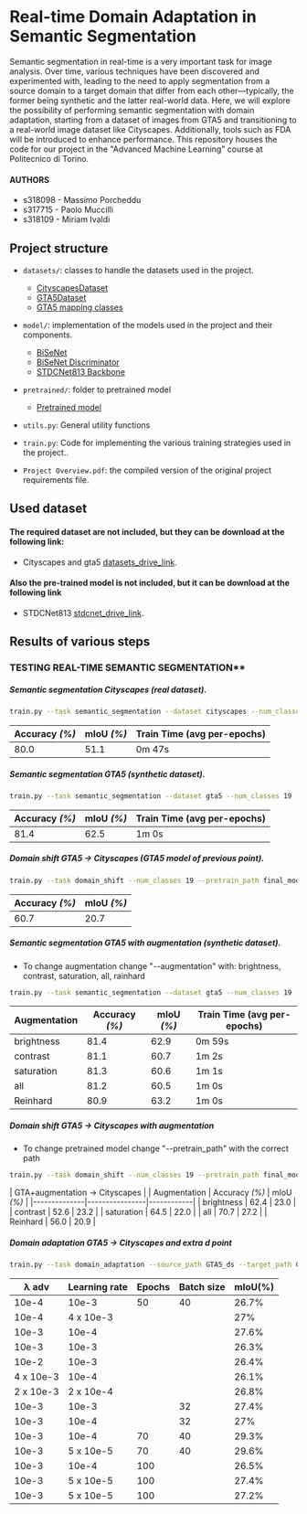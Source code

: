 # Real-time Domain Adaptation in Semantic Segmentation

Semantic segmentation in real-time is a very important task for image analysis. Over time, various techniques have been discovered and experimented with, leading to the need to apply segmentation from a source domain to a target domain that differ from each other—typically, the former being synthetic and the latter real-world data. Here, we will explore the possibility of performing semantic segmentation with domain adaptation, starting from a dataset of images from GTA5 and transitioning to a real-world image dataset like Cityscapes. Additionally, tools such as FDA will be introduced to enhance performance.
This repository houses the code for our project in the "Advanced Machine Learning" course at Politecnico di Torino. 

#### AUTHORS
- s318098 - Massimo Porcheddu
- s317715 - Paolo Muccilli
- s318109 - Miriam Ivaldi


## Project structure
- `datasets/`: classes to handle the datasets used in the project.
  - [CityscapesDataset](datasets/CityScapesDataset.py)
  - [GTA5Dataset](datasets/Gta5Dataset.py)
  - [GTA5 mapping classes](datasets/gta5_mapping.json)

- `model/`: implementation of the models used in the project and their components.
  - [BiSeNet](model/model_stages.py)
  - [BiSeNet Discriminator](model/model_stages.py)
  - [STDCNet813 Backbone](model/stdcnet.py)

- `pretrained/`: folder to pretrained model
  - [Pretrained model](pretrained/STDCNet813M_73.91)

- `utils.py`: General utility functions
- `train.py`: Code for implementing the various training strategies used in the project..
- `Project Overview.pdf`: the compiled version of the original project requirements file.

## Used dataset
#### The required dataset are not included, but they can be download at the following link:
- Cityscapes and gta5 [datasets_drive_link](https://drive.google.com/drive/u/0/folders/1iE8wJT7tuDOVjEBZ7A3tOPZmNdroqG1m).
#### Also the pre-trained model is not included, but it can be download at the following link
- STDCNet813 [stdcnet_drive_link](https://drive.google.com/drive/folders/1wROFwRt8qWHD4jSo8Zu1gp1d6oYJ3ns1).

## Results of various steps
### TESTING REAL-TIME SEMANTIC SEGMENTATION**
  
##### Semantic segmentation Cityscapes (real dataset).

  ```bash
  train.py --task semantic_segmentation --dataset cityscapes --num_classes 19  --root_dir Cityscapes_ds/Cityspaces --batch_size 40 --num_workers 4 --learning_rate 0.01 --num_epochs 50 --pretrain_path pretrained/STDCNet813M_73.91 --save_model_path final_model\cityscapes --optimizer sgd
  ```

  | Accuracy _(%)_ | mIoU _(%)_ | Train Time (avg per-epochs) |
  |----------------|------------|-----------------------------|
  |      80.0      |     51.1   |          0m 47s             |

##### Semantic segmentation GTA5 (synthetic dataset).

  ```bash
  train.py --task semantic_segmentation --dataset gta5 --num_classes 19  --root_dir GTA5_ds --augmentation none --mapping_path dataset\gta5_mapping.json --batch_size 40 --num_workers 4 --learning_rate 0.01 --num_epochs 50 --pretrain_path pretrained/STDCNet813M_73.91 --save_model_path final_model\gta5 --optimizer sgd
  ```

  | Accuracy _(%)_ | mIoU _(%)_ | Train Time (avg per-epochs) |
  |----------------|------------|-----------------------------|
  |      81.4      |     62.5   |          1m 0s              |

##### Domain shift GTA5 -> Cityscapes (GTA5 model of previous point).

  ```bash
  train.py --task domain_shift --num_classes 19 --pretrain_path final_model\gta5\best.pth --root_dir Cityscapes_ds/Cityspaces  --batch_size 40 --num_workers 4 --learning_rate 0.01 --num_epochs 50  --save_model_path final_model\domain_shift --optimizer sgd
  ```

  | Accuracy _(%)_ | mIoU _(%)_ |
  |----------------|------------|
  |      60.7      |    20.7    |

##### Semantic segmentation GTA5 with augmentation (synthetic dataset).
  - To change augmentation change "--augmentation" with: brightness, contrast, saturation, all, rainhard

  ```bash
  train.py --task semantic_segmentation --dataset gta5 --num_classes 19  --root_dir GTA5_ds --augmentation all --batch_size 40 --num_workers 4 --learning_rate 0.01 --num_epochs 50 --pretrain_path pretrained/STDCNet813M_73.91 --save_model_path final_model\gta5_aug_x --optimizer sgd
  ```

  | Augmentation | Accuracy _(%)_ | mIoU _(%)_ | Train Time (avg per-epochs) |
  |--------------|----------------|------------|-----------------------------|
  | brightness   |      81.4      |     62.9   |          0m 59s             |
  | contrast     |      81.1      |     60.7   |          1m 2s              |
  | saturation   |      81.3      |     60.6   |          1m 1s              |
  | all          |      81.2      |     60.5   |          1m 0s              |
  | Reinhard     |      80.9      |     63.2   |          1m 0s              |

##### Domain shift GTA5 -> Cityscapes with augmentation
  - To change pretrained model change "--pretrain_path" with the correct path

  ```bash
  train.py --task domain_shift --num_classes 19 --pretrain_path final_model\gta5_aug_x\best.pth --root_dir Cityscapes_ds/Cityspaces  --batch_size 40 --num_workers 4 --learning_rate 0.01 --num_epochs 50  --save_model_path final_model\domain_shift --optimizer sgd
  ```

  |      GTA+augmentation -> Cityscapes        |
  | Augmentation | Accuracy _(%)_ | mIoU _(%)_ |
  |--------------|----------------|------------|
  | brightness   |      62.4      |     23.0   |
  | contrast     |      52.6      |     23.2   |
  | saturation   |      64.5      |     22.0   |
  | all          |      70.7      |     27.2   |
  | Reinhard     |      56.0      |     20.9   |


##### Domain adaptation GTA5 -> Cityscapes and extra d point

  ```bash
  train.py --task domain_adaptation --source_path GTA5_ds --target_path Cityscapes_ds/Cityspaces --num_classes 19 --pretrain_path pretrained/STDCNet813M_73.91 --batch_size 40 --num_workers 4 --lambda_adv 0.0001 --num_epochs 50  --save_model_path final_model\domain_adaptation --optimizer sgd
  ```

  
  | λ adv        | Learning rate  | Epochs     | Batch size | mIoU(%)|
  |--------------|----------------|------------|------------|--------|
  | 10e-4        |    10e-3       |     50     |    40      |  26.7% |
  | 10e-4        |    4 x 10e-3   |            |            |  27%   |
  | 10e-3        |    10e-4       |            |            |  27.6% |
  | 10e-3        |    10e-3       |            |            |  26.3% |
  | 10e-2        |    10e-3       |            |            |  26.4% |
  | 4 x 10e-3    |    10e-4       |            |            |  26.1% |
  | 2 x 10e-3    |    2 x 10e-4   |            |            |  26.8% |
  | 10e-3        |    10e-3       |            |    32      |  27.4% |
  | 10e-3        |    10e-4       |            |    32      |  27%   |
  | 10e-3        |    10e-4       |     70     |    40      |  29.3% |
  | 10e-3        |    5 x 10e-5   |     70     |    40      |  29.6% |
  | 10e-3        |    10e-4       |     100    |            |  26.5% |
  | 10e-3        |    5 x 10e-5   |     100    |            |  27.4% |
  | 10e-3        |    5 x 10e-5   |     100    |            |  27.2% |

 
